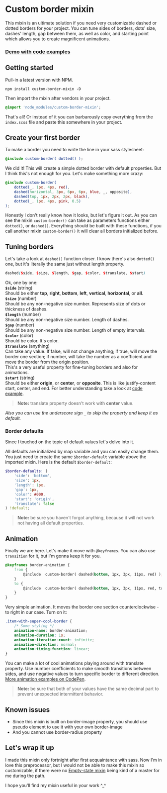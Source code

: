 # Custom border mixin

This mixin is an ultimate solution if you need very customizable dashed or dotted borders for your project. You can tune sides of borders, dots' size, dashes' length, gap between them, as well as color, and starting point which allows you to create magnificent animations.

### [Demo with code examples](https://codepen.io/dzakh/pen/NWWwRpp)

## Getting started

Pull-in a latest version with NPM.

    npm install custom-border-mixin -D
Then import the mixin after vendors in your project.
```scss
@import 'node_modules/custom-border-mixin';
```

That's all! Or instead of it you can barbarously copy everything from the `index.scss` file and paste this somewhere in your project.

## Create your first border
To make a border you need to write the line in your sass stylesheet:
```scss
@include custom-border( dotted() );
```
We did it! This will create a simple dotted border with default properties. But I think this's not enough for you. Let's make something more crazy:
```scss
@include custom-border(
	dotted(_, 1px, 4px, red),
	dashed(horizontal, 3px, 6px, 6px, blue, _, opposite),
	dashed(top, 1px, 2px, 2px, black),
	dotted(_, 1px, 4px, pink, 0.5)
);
```
Honestly I don't really know how it looks, but let's figure it out. As you can see the mixin `custom-border()` can take as parameters functions either `dotted()`, or `dashed()`. Everything should be built with these functions, if you call another mixin `custom-border()` it will clear all borders initialized before.

## Tuning borders

Let's take a look at `dashed()` function closer. I know there's also `dotted()` one, but it's literally the same just without length property.
```scss
dashed($side, $size, $length, $gap, $color, $translate, $start)
```
Ok, one by one:  
**`$side`** (string)  
Should be either **top**, **right**, **bottom**, **left**, **vertical**, **horizontal**, or **all**.  
**`$size`** (number)  
Should be any non-negative size number. Represents size of dots or thickness of dashes.  
**`$length`** (number)  
Should be any non-negative size number. Length of dashes.  
**`$gap`** (number)  
Should be any non-negative size number. Length of empty intervals.  
**`$color`** (color)  
Should be color. It's color.  
**`$translate`** (anything)  
Can take any value. If false, will not change anything; if true, will move the border one section; if number, will take the number as a coefficient and move the border from the origin position.  
This's a very useful property for fine-tuning borders and also for animations.  
**`$start`** (string)  
Should be either **origin**,  or **center**,  or **opposite**. This is like justify-content start, center, and end. For better understanding take a look at [code example](https://codepen.io/dzakh/pen/NWWwRpp).  

> **Note:** translate property doesn't work with **center** value.

*Also you can use the underscore sign `_` to skip the property and keep it as default.*

### Border defaults

Since I touched on the topic of default values let's delve into it. 

All defaults are initialized by map variable and you can easily change them. You just need to create the same `$border-default` variable above the imported mixin.
Here is the default `$border-default`:
```scss
$border-defaults: (
	'side': 'bottom',
	'size': 1px,
	'length': 1px,
	'gap': 1px,
	'color': #000,
	'start': 'origin',
 	'translate': false
) !default;  
```
> **Note:**  be sure you haven't forgot anything, because it will not work not having all default properties.



## Animation

Finally we are here. Let's make it move with `@keyframes`. You can also use `transition` for it, but I'm gonna keep it for you.
```scss
@keyframes border-animation {
	from {
		@include  custom-border( dashed(bottom, 1px, 3px, 11px, red) );
	}
	to {
		@include  custom-border( dashed(bottom, 1px, 3px, 11px, red, true) );
	}
}
```
Very simple animation. It moves the border one section counterclockwise - to right in our case. Turn on it:
```scss
.item-with-super-cool-border {
	/* Some styling */
	animation-name: border-animation;
	animation-duration: 1s;
	animation-iteration-count: infinite;
	animation-direction: normal;
	animation-timing-function: linear;
}
```
You can make a lot of cool animations playing around with translate property. Use number coefficients to make smooth transitions between sides, and use negative values to turn specific border to different direction. [More animation examples on CodePen](https://codepen.io/dzakh/pen/NWWwRpp).

> **Note:** be sure that both of your values have the same decimal part to prevent unexpected intermittent behavior.

## Known issues

 - Since this mixin is built on border-image property, you should use pseudo element to use it with your own border-image
 - And you cannot use border-radius property

## Let's wrap it up

I  made this mixin only fortnight after first acquaintance with sass. Now I'm in love this preprocessor, but I would not be able to make this mixin so customizable, if there were no [Empty-state mixin](https://github.com/wildhaber/empty-state) being kind of a master for me during the path.

I hope you'll find my mixin useful in your work \^_^
